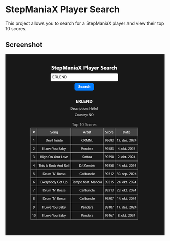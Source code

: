 # StepManiaX Player Search

This project allows you to search for a StepManiaX player and view their top 10 scores.

## Screenshot

![StepManiaX Player Search](public/PlayerSearch.png)
